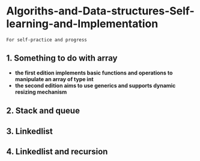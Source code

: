 # Algoriths-and-Data-structures-Self-learning-and-Implementation
`For self-practice and progress`
## 1. Something to do with array
+ **the first edition implements basic functions and operations to manipulate an array of type int**
+ **the second edition aims to use generics and supports dynamic resizing mechanism**
## 2. Stack and queue
## 3. Linkedlist
## 4. Linkedlist and recursion

